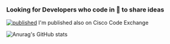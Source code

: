 ### Looking for Developers who code in :snake: to share ideas
[![published](https://static.production.devnetcloud.com/codeexchange/assets/images/devnet-published.svg)](https://developer.cisco.com/codeexchange/) I'm published also on Cisco Code Exchange

![Anurag's GitHub stats](https://github-readme-stats.vercel.app/api?username=ste-giraldo&show_icons=true&theme=tokyonight)

<!--
**ste-giraldo/ste-giraldo** is a ✨ _special_ ✨ repository because its `README.md` (this file) appears on your GitHub profile.

Here are some ideas to get you started:

- 🔭 I’m currently working on ...
- 🌱 I’m currently learning ...
- 👯 I’m looking to collaborate on ...
- 🤔 I’m looking for help with ...
- 💬 Ask me about ...
- 📫 How to reach me: ...
- 😄 Pronouns: ...
- ⚡ Fun fact: ...
-->
